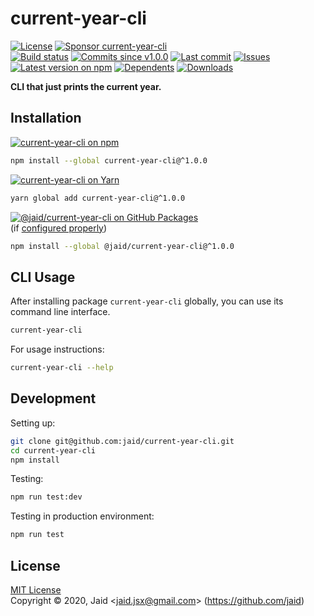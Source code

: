 # current-year-cli


<a href="https://raw.githubusercontent.com/jaid/current-year-cli/master/license.txt"><img src="https://img.shields.io/github/license/jaid/current-year-cli?style=flat-square" alt="License"/></a> <a href="https://github.com/sponsors/jaid"><img src="https://img.shields.io/badge/<3-Sponsor-FF45F1?style=flat-square" alt="Sponsor current-year-cli"/></a>  
<a href="https://actions-badge.atrox.dev/jaid/current-year-cli/goto"><img src="https://img.shields.io/endpoint.svg?style=flat-square&url=https%3A%2F%2Factions-badge.atrox.dev%2Fjaid%2Fcurrent-year-cli%2Fbadge" alt="Build status"/></a> <a href="https://github.com/jaid/current-year-cli/commits"><img src="https://img.shields.io/github/commits-since/jaid/current-year-cli/v1.0.0?style=flat-square&logo=github" alt="Commits since v1.0.0"/></a> <a href="https://github.com/jaid/current-year-cli/commits"><img src="https://img.shields.io/github/last-commit/jaid/current-year-cli?style=flat-square&logo=github" alt="Last commit"/></a> <a href="https://github.com/jaid/current-year-cli/issues"><img src="https://img.shields.io/github/issues/jaid/current-year-cli?style=flat-square&logo=github" alt="Issues"/></a>  
<a href="https://npmjs.com/package/current-year-cli"><img src="https://img.shields.io/npm/v/current-year-cli?style=flat-square&logo=npm&label=latest%20version" alt="Latest version on npm"/></a> <a href="https://github.com/jaid/current-year-cli/network/dependents"><img src="https://img.shields.io/librariesio/dependents/npm/current-year-cli?style=flat-square&logo=npm" alt="Dependents"/></a> <a href="https://npmjs.com/package/current-year-cli"><img src="https://img.shields.io/npm/dm/current-year-cli?style=flat-square&logo=npm" alt="Downloads"/></a>

**CLI that just prints the current year.**





## Installation

<a href="https://npmjs.com/package/current-year-cli"><img src="https://img.shields.io/badge/npm-current--year--cli-C23039?style=flat-square&logo=npm" alt="current-year-cli on npm"/></a>

```bash
npm install --global current-year-cli@^1.0.0
```

<a href="https://yarnpkg.com/package/current-year-cli"><img src="https://img.shields.io/badge/Yarn-current--year--cli-2F8CB7?style=flat-square&logo=yarn&logoColor=white" alt="current-year-cli on Yarn"/></a>

```bash
yarn global add current-year-cli@^1.0.0
```

<a href="https://github.com/jaid/current-year-cli/packages"><img src="https://img.shields.io/badge/GitHub Packages-@jaid/current--year--cli-24282e?style=flat-square&logo=github" alt="@jaid/current-year-cli on GitHub Packages"/></a>  
(if [configured properly](https://help.github.com/en/github/managing-packages-with-github-packages/configuring-npm-for-use-with-github-packages))

```bash
npm install --global @jaid/current-year-cli@^1.0.0
```













## CLI Usage
After installing package `current-year-cli` globally, you can use its command line interface.
```bash
current-year-cli
```
For usage instructions:
```bash
current-year-cli --help
```








## Development



Setting up:
```bash
git clone git@github.com:jaid/current-year-cli.git
cd current-year-cli
npm install
```
Testing:
```bash
npm run test:dev
```
Testing in production environment:
```bash
npm run test
```


## License
[MIT License](https://raw.githubusercontent.com/jaid/current-year-cli/master/license.txt)  
Copyright © 2020, Jaid \<jaid.jsx@gmail.com> (https://github.com/jaid)
